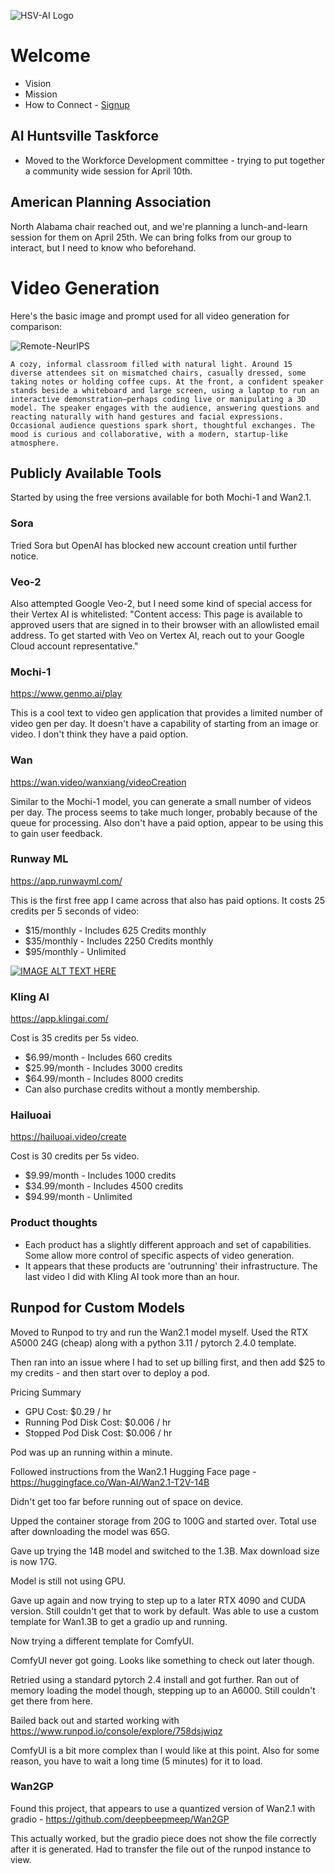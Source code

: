 ![HSV-AI Logo](https://hsv.ai/wp-content/uploads/2022/03/logo_v11_2022.png)


# Welcome

- Vision
- Mission
- How to Connect - [Signup](https://hsv.ai/subscribe)

## AI Huntsville Taskforce

- Moved to the Workforce Development committee - trying to put together a community wide session for April 10th.

## American Planning Association

North Alabama chair reached out, and we're planning a lunch-and-learn session for them on April 25th. We can bring folks from our group to interact, but I need to know who beforehand.

# Video Generation

Here's the basic image and prompt used for all video generation for comparison:

![Remote-NeurIPS](https://hsv.ai/wp-content/uploads/2023/01/neurips-meetup-1024x576.jpg)
```
A cozy, informal classroom filled with natural light. Around 15 diverse attendees sit on mismatched chairs, casually dressed, some taking notes or holding coffee cups. At the front, a confident speaker stands beside a whiteboard and large screen, using a laptop to run an interactive demonstration—perhaps coding live or manipulating a 3D model. The speaker engages with the audience, answering questions and reacting naturally with hand gestures and facial expressions. Occasional audience questions spark short, thoughtful exchanges. The mood is curious and collaborative, with a modern, startup-like atmosphere.
```

## Publicly Available Tools

Started by using the free versions available for both Mochi-1 and Wan2.1.

### Sora
Tried Sora but OpenAI has blocked new account creation until further notice.

### Veo-2
Also attempted Google Veo-2, but I need some kind of special access for their Vertex AI is whitelisted: "Content access: This page is available to approved users that are signed in to their browser with an allowlisted email address. To get started with Veo on Vertex AI, reach out to your Google Cloud account representative."

### Mochi-1
https://www.genmo.ai/play

This is a cool text to video gen application that provides a limited number of video gen per day. It doesn't have a capability of starting from an image or video. I don't think they have a paid option.

### Wan
https://wan.video/wanxiang/videoCreation

Similar to the Mochi-1 model, you can generate a small number of videos per day. The process seems to take much longer, probably because of the queue for processing. Also don't have a paid option, appear to be using this to gain user feedback.

### Runway ML
https://app.runwayml.com/

This is the first free app I came across that also has paid options. It costs 25 credits per 5 seconds of video:
- $15/monthly - Includes 625 Credits monthly
- $35/monthly - Includes 2250 Credits monthly
- $95/monthly - Unlimited


[![IMAGE ALT TEXT HERE](https://hsv.ai/wp-content/uploads/2023/01/neurips-meetup-1024x576.jpg)](https://app.runwayml.com/creation/26ff9d47-7311-4e37-b325-61843cc33b8a)

### Kling AI
https://app.klingai.com/

Cost is 35 credits per 5s video.

- $6.99/month - Includes 660 credits
- $25.99/month - Includes 3000 credits
- $64.99/month - Includes 8000 credits
- Can also purchase credits without a montly membership.

### Hailuoai
https://hailuoai.video/create

Cost is 30 credits per 5s video.

- $9.99/month - Includes 1000 credits
- $34.99/month - Includes 4500 credits
- $94.99/month - Unlimited

### Product thoughts
- Each product has a slightly different approach and set of capabilities. Some allow more control of specific aspects of video generation.
- It appears that these products are 'outrunning' their infrastructure. The last video I did with Kling AI took more than an hour.

## Runpod for Custom Models

Moved to Runpod to try and run the Wan2.1 model myself. Used the RTX A5000 24G (cheap) along with a python 3.11 / pytorch 2.4.0 template.

Then ran into an issue where I had to set up billing first, and then add $25 to my credits - and then start over to deploy a pod.

Pricing Summary
- GPU Cost: $0.29 / hr
- Running Pod Disk Cost: $0.006 / hr
- Stopped Pod Disk Cost: $0.006 / hr

Pod was up an running within a minute.

Followed instructions from the Wan2.1 Hugging Face page - https://huggingface.co/Wan-AI/Wan2.1-T2V-14B

Didn't get too far before running out of space on device.

Upped the container storage from 20G to 100G and started over. Total use after downloading the model was 65G.

Gave up trying the 14B model and switched to the 1.3B. Max download size is now 17G.

Model is still not using GPU.

Gave up again and now trying to step up to a later RTX 4090 and CUDA version. Still couldn't get that to work by default. Was able to use a custom template for Wan1.3B to get a gradio up and running. 

Now trying a different template for ComfyUI.

ComfyUI never got going. Looks like something to check out later though.

Retried using a standard pytorch 2.4 install and got further. Ran out of memory loading the model though, stepping up to an A6000. Still couldn't get there from here.

Bailed back out and started working with https://www.runpod.io/console/explore/758dsjwiqz

ComfyUI is a bit more complex than I would like at this point. Also for some reason, you have to wait a long time (5 minutes) for it to load.

### Wan2GP

Found this project, that appears to use a quantized version of Wan2.1 with gradio - https://github.com/deepbeepmeep/Wan2GP

This actually worked, but the gradio piece does not show the file correctly after it is generated. Had to transfer the file out of the runpod instance to view.